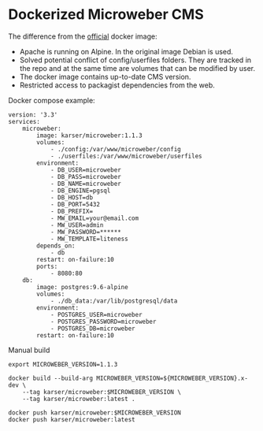 Dockerized Microweber CMS
=========================


The difference from the [official](https://github.com/microweber/docker) docker image:
- Apache is running on Alpine. In the original image Debian is used.
- Solved potential conflict of config/userfiles folders.
They are tracked in the repo and at the same time are volumes
that can be modified by user.
- The docker image contains up-to-date CMS version.
- Restricted access to packagist dependencies from the web.


Docker compose example:
```
version: '3.3'
services:
    microweber:
        image: karser/microweber:1.1.3
        volumes:
            - ./config:/var/www/microweber/config
            - ./userfiles:/var/www/microweber/userfiles
        environment:
            - DB_USER=microweber
            - DB_PASS=microweber
            - DB_NAME=microweber
            - DB_ENGINE=pgsql
            - DB_HOST=db
            - DB_PORT=5432
            - DB_PREFIX=
            - MW_EMAIL=your@email.com
            - MW_USER=admin
            - MW_PASSWORD=******
            - MW_TEMPLATE=liteness
        depends_on:
            - db
        restart: on-failure:10
        ports:
            - 8080:80
    db:
        image: postgres:9.6-alpine
        volumes:
            - ./db_data:/var/lib/postgresql/data
        environment:
            - POSTGRES_USER=microweber
            - POSTGRES_PASSWORD=microweber
            - POSTGRES_DB=microweber
        restart: on-failure:10
```


Manual build
```
export MICROWEBER_VERSION=1.1.3
 
docker build --build-arg MICROWEBER_VERSION=${MICROWEBER_VERSION}.x-dev \
    --tag karser/microweber:$MICROWEBER_VERSION \
    --tag karser/microweber:latest .

docker push karser/microweber:$MICROWEBER_VERSION
docker push karser/microweber:latest
```
